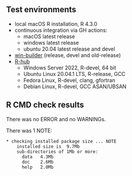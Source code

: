 ## Test environments
* local macOS R installation, R 4.3.0
* continuous integration via GH actions:
  * macOS latest release
  * windows latest release
  * ubuntu 20.04 latest release and devel
* [win-builder](https://win-builder.r-project.org/) (release, devel and old-release)
* [R-hub](https://builder.r-hub.io)
  - Windows Server 2022, R-devel, 64 bit
  - Ubuntu Linux 20.04.1 LTS, R-release, GCC
  - Fedora Linux, R-devel, clang, gfortran
  - Debian Linux, R-devel, GCC ASAN/UBSAN

## R CMD check results
There was no ERROR and no WARNINGs.

There was 1 NOTE:

    * checking installed package size ... NOTE
        installed size is  9.7Mb
        sub-directories of 1Mb or more:
          data   4.3Mb
          doc    2.6Mb
          help   2.0Mb

